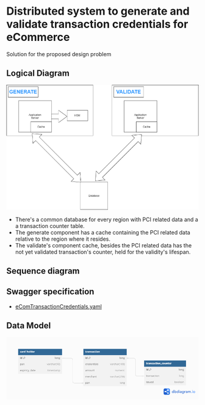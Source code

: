 # Distributed system to generate and validate transaction credentials for eCommerce

Solution for the proposed design problem

## Logical Diagram
![Generate](Diagrams%2FLogicalDiagram.png)

- There's a common database for every region with PCI related data and a a transaction counter table.
- The generate component has a cache containing the PCI related data relative to the region where it resides.
- The validate's component cache, besides the PCI related data has the not yet validated transaction's counter, held for the validity's lifespan.

## Sequence diagram

## Swagger specification
- [eComTransactionCredentials.yaml](eComTransactionCredentials.yaml)

## Data Model
![Datamodel.png](Diagrams%2FDatamodel.png)
